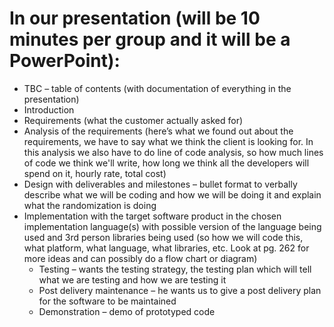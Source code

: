 # In our presentation (will be 10 minutes per group and it will be a PowerPoint):
- TBC – table of contents (with documentation of everything in the presentation)
- Introduction
- Requirements (what the customer actually asked for)
- Analysis of the requirements (here’s what we found out about the requirements, we have to say what we think the client is looking for. In this analysis we also have to do line of code analysis, so how much lines of code we think we'll write, how long we think all the developers will spend on it, hourly rate, total cost)
- Design with deliverables and milestones – bullet format to verbally describe what we will be coding and how we will be doing it and explain what the randomization is doing
- Implementation with the target software product in the chosen implementation language(s) with possible version of the language being used and 3rd person libraries being used (so how we will code this, what platform, what language, what libraries, etc. Look at pg. 262 for more ideas and can possibly do a flow chart or diagram)
  - Testing – wants the testing strategy, the testing plan which will tell what we are testing and how we are testing it
  - Post delivery maintenance – he wants us to give a post delivery plan for the software to be maintained
  - Demonstration – demo of prototyped code
